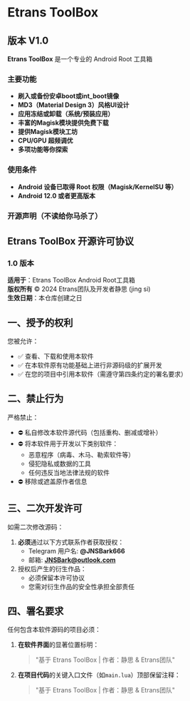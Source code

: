 # Etrans ToolBox
## 版本 V1.0
**Etrans ToolBox** 是一个专业的 Android Root 工具箱
### 主要功能
- **刷入或备份安卓boot或int_boot镜像**
- **MD3（Material Design 3）风格UI设计**
- **应用冻结或卸载（系统/预装应用）**
- **丰富的Magisk模块提供免费下载**
- **提供Magisk模块工坊**
- **CPU/GPU 超频调优**
- **多项功能等你探索**
### 使用条件
- **Android 设备已取得 Root 权限（Magisk/KernelSU 等）**
- **Android 12.0 或者更高版本**
### **开源声明（不读给你马杀了）**
## Etrans ToolBox 开源许可协议

### 1.0 版本

**适用于**：Etrans ToolBox Android Root工具箱  
**版权所有** © 2024 Etrans团队及开发者静思 (jing si)  
**生效日期**：本仓库创建之日

## 一、授予的权利

您被允许：
- ✅ 查看、下载和使用本软件
- ✅ 在本软件原有功能基础上进行非源码级的扩展开发
- ✅ 在您的项目中引用本软件（需遵守第四条约定的署名要求）

## 二、禁止行为

严格禁止：
- ⛔ 私自修改本软件源代码（包括重构、删减或增补）
- ⛔ 将本软件用于开发以下类别软件：
  - 恶意程序（病毒、木马、勒索软件等）
  - 侵犯隐私或数据的工具
  - 任何违反当地法律法规的软件
- ⛔ 移除或遮盖原作者信息

## 三、二次开发许可

如需二次修改源码：
1. **必须**通过以下方式联系作者获取授权：
   - Telegram 用户名: **@JNSBark666**
   - 邮箱: **JNSBark@outlook.com**
2. 授权后产生的衍生作品：
   - 必须保留本许可协议
   - 您需对衍生作品的安全性承担全部责任

## 四、署名要求

任何包含本软件源码的项目必须：
1. **在软件界面**的显著位置标明：
   > "基于 Etrans ToolBox | 作者：静思 & Etrans团队"
   
2. **在项目代码**的关键入口文件（如`main.lua`）顶部保留注释：
    > "基于 Etrans ToolBox | 作者：静思 & Etrans团队"